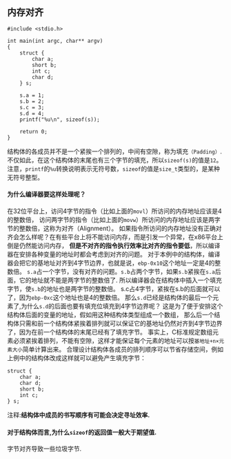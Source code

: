 ## 内存对齐
    
    #include <stdio.h>

    int main(int argc, char** argv)
    {
        struct {
            char a;
            short b;
            int c;
            char d;
        } s;
    
        s.a = 1;
        s.b = 2;
        s.c = 3;
        s.d = 4;
        printf("%u\n", sizeof(s));
    
        return 0;
    }

结构体的各成员并不是一个紧挨一个排列的，中间有空隙，称为填充`（Padding）`.
不仅如此，在这个结构体的末尾也有三个字节的填充，所以`sizeof(s)`的值是`12`。
注意，`printf`的`%u`转换说明表示无符号数，`sizeof`的值是`size_t`类型的，是某种无符号整型。

#### 为什么编译器要这样处理呢？

在32位平台上，访问4字节的指令（比如上面的`movl`）所访问的内存地址应该是4的整数倍，
访问两字节的指令（比如上面的`movw`）所访问的内存地址应该是两字节的整数倍，这称为对齐（Alignment）。
如果指令所访问的内存地址没有正确对齐会怎么样呢？在有些平台上将不能访问内存，而是引发一个异常，在x86平台上倒是仍然能访问内存，
**但是不对齐的指令执行效率比对齐的指令要低**，所以编译器在安排各种变量的地址时都会考虑到对齐的问题。
对于本例中的结构体，编译器会把它的基地址对齐到4字节边界，也就是说，`ebp-0x10`这个地址一定是4的整数倍。
`s.a`占一个字节，没有对齐的问题。`s.b`占两个字节，如果`s.b`紧挨在`s.a`后面，它的地址就不能是两字节的整数倍了.
所以编译器会在结构体中插入一个填充字节，使`s.b`的地址也是两字节的整数倍。
s.c占4字节，紧挨在s.b的后面就可以了，因为`ebp-0xc`这个地址也是4的整数倍。
那么`s.d`已经是结构体的最后一个元素了,为什么`s.d`的后面也要有填充位填充到4字节边界呢？
这是为了便于安排这个结构体后面的变量的地址，假如用这种结构体类型组成一个数组，
那么后一个结构体只需和前一个结构体紧挨着排列就可以保证它的基地址仍然对齐到4字节边界了，因为在前一个结构体的末尾已经有了填充字节。
事实上，C标准规定数组元素必须紧挨着排列，不能有空隙，这样才能保证每个元素的地址可以按`基地址+n×元素大小`简单计算出来。
合理设计结构体各成员的排列顺序可以节省存储空间，例如上例中的结构体改成这样就可以避免产生填充字节：

    struct {
        char a;
        char d;
        short b;
        int c;
    } s;
    
注释:**结构体中成员的书写顺序有可能会决定寻址效率.**    

#### 对于结构体而言,为什么`sizeof`的返回值一般大于期望值.

字节对齐导致一些垃圾字节.